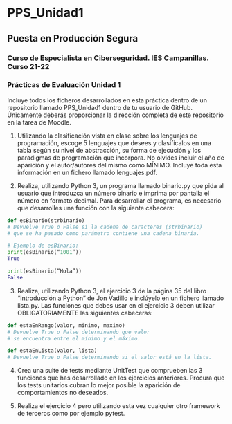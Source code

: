 # PPS_Unidad1

## Puesta en Producción Segura
### Curso de Especialista en Ciberseguridad. IES Campanillas. Curso 21-22
### Prácticas de Evaluación Unidad 1

Incluye todos los ficheros desarrollados en esta práctica dentro de un repositorio llamado
PPS_Unidad1 dentro de tu usuario de GitHub. Únicamente deberás proporcionar la dirección
completa de este repositorio en la tarea de Moodle.

1. Utilizando la clasificación vista en clase sobre los lenguajes de programación, escoge 5
lenguajes que desees y clasifícalos en una tabla según su nivel de abstracción, su forma
de ejecución y los paradigmas de programación que incorpora. No olvides incluir el
año de aparición y el autor/autores del mismo como MÍNIMO. Incluye toda esta
información en un fichero llamado lenguajes.pdf.

2. Realiza, utilizando Python 3, un programa llamado binario.py que pida al usuario que
introduzca un número binario e imprima por pantalla el número en formato decimal.
Para desarrollar el programa, es necesario que desarrolles una función con la
siguiente cabecera:

``` Python
def esBinario(strbinario)
# Devuelve True o False si la cadena de caracteres (strbinario) 
# que se ha pasado como parámetro contiene una cadena binaria.

# Ejemplo de esBinario:
print(esBinario(“1001”))
True

print(esBinario(“Hola”))
False
```

3. Realiza, utilizando Python 3, el ejercicio 3 de la página 35 del libro “Introducción a
Python” de Jon Vadillo e inclúyelo en un fichero llamado lista.py. Las funciones que
debes usar en el ejercicio 3 deben utilizar OBLIGATORIAMENTE las siguientes
cabeceras:

```Python
def estaEnRango(valor, minimo, maximo)
# Devuelve True o False determinando que valor 
# se encuentra entre el mínimo y el máximo.

def estaEnLista(valor, lista)
# Devuelve True o False determinando si el valor está en la lista.
```

4. Crea una suite de tests mediante UnitTest que comprueben las 3 funciones que has
desarrollado en los ejercicios anteriores. Procura que los tests unitarios cubran lo
mejor posible la aparición de comportamientos no deseados.

5. Realiza el ejercicio 4 pero utilizando esta vez cualquier otro framework de terceros
como por ejemplo pytest.
